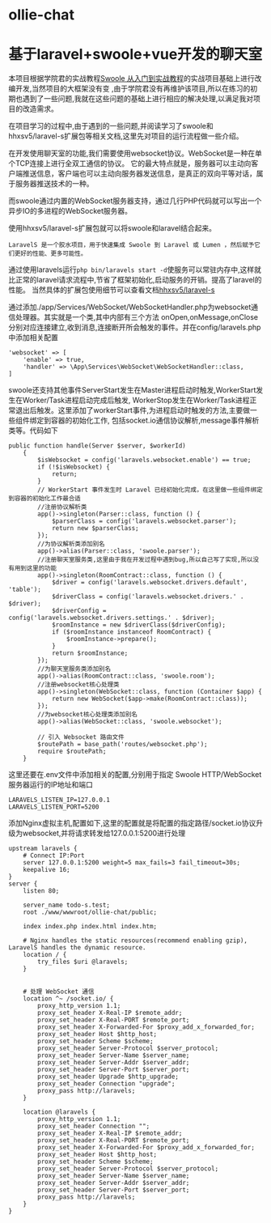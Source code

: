 # ollie-chat

# 基于laravel+swoole+vue开发的聊天室

本项目根据学院君的实战教程[Swoole 从入门到实战教程](https://laravelacademy.org/books/swoole-tutorial)的实战项目基础上进行改编开发,当然项目的大框架没有变
,由于学院君没有再维护该项目,所以在练习的初期也遇到了一些问题,我就在这些问题的基础上进行相应的解决处理,以满足我对项目的改造需求。

在项目学习的过程中,由于遇到的一些问题,并阅读学习了swoole和hhxsv5/laravel-s扩展包等相关文档,这里先对项目的运行流程做一些介绍。

在开发使用聊天室的功能,我们需要使用websocket协议。WebSocket是一种在单个TCP连接上进行全双工通信的协议。
它的最大特点就是，服务器可以主动向客户端推送信息，客户端也可以主动向服务器发送信息，是真正的双向平等对话，属于服务器推送技术的一种。

而swoole通过内置的WebSocket服务器支持，通过几行PHP代码就可以写出一个异步IO的多进程的WebSocket服务器。

使用hhxsv5/laravel-s扩展包就可以将swoole和laravel结合起来。  

`LaravelS 是一个胶水项目，用于快速集成 Swoole 到 Laravel 或 Lumen ，然后赋予它们更好的性能、更多可能性。`

通过使用laravels运行`php bin/laravels start -d`使服务可以常驻内存中,这样就比正常的laravel请求流程中,节省了框架初始化,启动服务的开销。提高了laravel的性能。
当然具体的扩展包使用细节可以查看文档[hhxsv5/laravel-s](https://github.com/hhxsv5/laravel-s/blob/master/README-CN.md#%E4%BD%BF%E7%94%A8swooletable)
     
通过添加./app/Services/WebSocket/WebSocketHandler.php为websocket通信处理器。其实就是一个类,其中内部有三个方法
onOpen,onMessage,onClose分别对应连接建立,收到消息,连接断开所会触发的事件。并在config/laravels.php中添加相关配置
```
'websocket' => [
    'enable' => true,
    'handler' => \App\Services\WebSocket\WebSocketHandler::class,
]
```

swoole还支持其他事件ServerStart发生在Master进程启动时触发,WorkerStart发生在Worker/Task进程启动完成后触发,
WorkerStop发生在Worker/Task进程正常退出后触发。这里添加了workerStart事件,为进程启动时触发的方法,主要做一些组件绑定到容器的初始化工作,
包括socket.io通信协议解析,message事件解析类等。代码如下

```
public function handle(Server $server, $workerId)
    {
        $isWebsocket = config('laravels.websocket.enable') == true;
        if (!$isWebsocket) {
            return;
        }
        // WorkerStart 事件发生时 Laravel 已经初始化完成，在这里做一些组件绑定到容器的初始化工作最合适
        //注册协议解析类
        app()->singleton(Parser::class, function () {
            $parserClass = config('laravels.websocket.parser');
            return new $parserClass;
        });
        //为协议解析类添加别名
        app()->alias(Parser::class, 'swoole.parser');
        //注册聊天室服务类,这里由于我在开发过程中遇到bug,所以自己写了实现,所以没有用到这里的功能
        app()->singleton(RoomContract::class, function () {
            $driver = config('laravels.websocket.drivers.default', 'table');
            $driverClass = config('laravels.websocket.drivers.' . $driver);
            $driverConfig = config('laravels.websocket.drivers.settings.' . $driver);
            $roomInstance = new $driverClass($driverConfig);
            if ($roomInstance instanceof RoomContract) {
                $roomInstance->prepare();
            }
            return $roomInstance;
        });
        //为聊天室服务类添加别名
        app()->alias(RoomContract::class, 'swoole.room');
        //注册websocket核心处理类
        app()->singleton(WebSocket::class, function (Container $app) {
            return new WebSocket($app->make(RoomContract::class));
        });
        //为websocket核心处理类添加别名
        app()->alias(WebSocket::class, 'swoole.websocket');
        
        // 引入 Websocket 路由文件
        $routePath = base_path('routes/websocket.php');
        require $routePath;
    }
```

这里还要在.env文件中添加相关的配置,分别用于指定 Swoole HTTP/WebSocket 服务器运行的IP地址和端口

```
LARAVELS_LISTEN_IP=127.0.0.1
LARAVELS_LISTEN_PORT=5200
```

添加Nginx虚拟主机,配置如下,这里的配置就是将配置的指定路径/socket.io协议升级为websocket,并将请求转发给127.0.0.1:5200进行处理

```
upstream laravels {
    # Connect IP:Port
    server 127.0.0.1:5200 weight=5 max_fails=3 fail_timeout=30s;
    keepalive 16;
}
server {
    listen 80;

    server_name todo-s.test;
    root ./www/wwwroot/ollie-chat/public;

    index index.php index.html index.htm;

    # Nginx handles the static resources(recommend enabling gzip), LaravelS handles the dynamic resource.
    location / {
        try_files $uri @laravels;
    }


    # 处理 WebSocket 通信
    location ^~ /socket.io/ {
        proxy_http_version 1.1;
        proxy_set_header X-Real-IP $remote_addr;
        proxy_set_header X-Real-PORT $remote_port;
        proxy_set_header X-Forwarded-For $proxy_add_x_forwarded_for;
        proxy_set_header Host $http_host;
        proxy_set_header Scheme $scheme;
        proxy_set_header Server-Protocol $server_protocol;
        proxy_set_header Server-Name $server_name;
        proxy_set_header Server-Addr $server_addr;
        proxy_set_header Server-Port $server_port;
        proxy_set_header Upgrade $http_upgrade;
        proxy_set_header Connection "upgrade";
        proxy_pass http://laravels;
    }

    location @laravels {
        proxy_http_version 1.1;
        proxy_set_header Connection "";
        proxy_set_header X-Real-IP $remote_addr;
        proxy_set_header X-Real-PORT $remote_port;
        proxy_set_header X-Forwarded-For $proxy_add_x_forwarded_for;
        proxy_set_header Host $http_host;
        proxy_set_header Scheme $scheme;
        proxy_set_header Server-Protocol $server_protocol;
        proxy_set_header Server-Name $server_name;
        proxy_set_header Server-Addr $server_addr;
        proxy_set_header Server-Port $server_port;
        proxy_pass http://laravels;
    }
}
```
